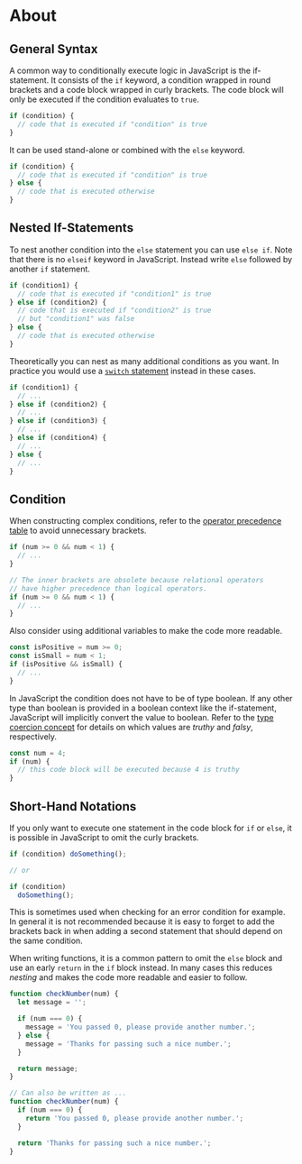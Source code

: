 # About

## General Syntax

A common way to conditionally execute logic in JavaScript is the if-statement.
It consists of the `if` keyword, a condition wrapped in round brackets and a code block wrapped in curly brackets.
The code block will only be executed if the condition evaluates to `true`.

```javascript
if (condition) {
  // code that is executed if "condition" is true
}
```

It can be used stand-alone or combined with the `else` keyword.

```javascript
if (condition) {
  // code that is executed if "condition" is true
} else {
  // code that is executed otherwise
}
```

## Nested If-Statements

To nest another condition into the `else` statement you can use `else if`.
Note that there is no `elseif` keyword in JavaScript.
Instead write `else` followed by another `if` statement.

```javascript
if (condition1) {
  // code that is executed if "condition1" is true
} else if (condition2) {
  // code that is executed if "condition2" is true
  // but "condition1" was false
} else {
  // code that is executed otherwise
}
```

Theoretically you can nest as many additional conditions as you want.
In practice you would use a [`switch` statement](/tracks/javascript/concepts/conditionals-switch) instead in these cases.

```javascript
if (condition1) {
  // ...
} else if (condition2) {
  // ...
} else if (condition3) {
  // ...
} else if (condition4) {
  // ...
} else {
  // ...
}
```

## Condition

When constructing complex conditions, refer to the [operator precedence table][mdn-operator-precedence] to avoid unnecessary brackets.

```javascript
if (num >= 0 && num < 1) {
  // ...
}

// The inner brackets are obsolete because relational operators
// have higher precedence than logical operators.
if (num >= 0 && num < 1) {
  // ...
}
```

Also consider using additional variables to make the code more readable.

```javascript
const isPositive = num >= 0;
const isSmall = num < 1;
if (isPositive && isSmall) {
  // ...
}
```

In JavaScript the condition does not have to be of type boolean.
If any other type than boolean is provided in a boolean context like the if-statement, JavaScript will implicitly convert the value to boolean.
Refer to the [type coercion concept][concept-type-coercion] for details on which values are _truthy_ and _falsy_, respectively.

```javascript
const num = 4;
if (num) {
  // this code block will be executed because 4 is truthy
}
```

## Short-Hand Notations

If you only want to execute one statement in the code block for `if` or `else`, it is possible in JavaScript to omit the curly brackets.

<!-- prettier-ignore-start -->
```javascript
if (condition) doSomething();

// or

if (condition)
  doSomething();
```
<!-- prettier-ignore-end -->

This is sometimes used when checking for an error condition for example.
In general it is not recommended because it is easy to forget to add the brackets back in when adding a second statement that should depend on the same condition.

When writing functions, it is a common pattern to omit the `else` block and use an early `return` in the `if` block instead.
In many cases this reduces _nesting_ and makes the code more readable and easier to follow.

```javascript
function checkNumber(num) {
  let message = '';

  if (num === 0) {
    message = 'You passed 0, please provide another number.';
  } else {
    message = 'Thanks for passing such a nice number.';
  }

  return message;
}

// Can also be written as ...
function checkNumber(num) {
  if (num === 0) {
    return 'You passed 0, please provide another number.';
  }

  return 'Thanks for passing such a nice number.';
}
```

[concept-type-coercion]: /tracks/javascript/concepts/type-coercion
[mdn-operator-precedence]: https://developer.mozilla.org/en-US/docs/Web/JavaScript/Reference/Operators/Operator_Precedence#table
